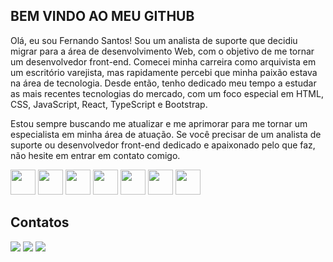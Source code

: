 ## BEM VINDO AO MEU GITHUB

Olá, eu sou Fernando Santos! Sou um analista de suporte que decidiu migrar para a área de desenvolvimento Web, com o objetivo de me tornar um desenvolvedor front-end.
Comecei minha carreira como arquivista em um escritório varejista, mas rapidamente percebi que minha paixão estava na área de tecnologia. Desde então, tenho dedicado meu tempo a estudar as mais recentes tecnologias do mercado, com um foco especial em HTML, CSS, JavaScript, React, TypeScript e Bootstrap.

Estou sempre buscando me atualizar e me aprimorar para me tornar um especialista em minha área de atuação. Se você precisar de um analista de suporte ou desenvolvedor front-end dedicado e apaixonado pelo que faz, não hesite em entrar em contato comigo.

<img src="https://cdn.jsdelivr.net/gh/devicons/devicon/icons/html5/html5-original-wordmark.svg" width="40" height="40" /> <img src="https://cdn.jsdelivr.net/gh/devicons/devicon/icons/css3/css3-original-wordmark.svg" width="40" height="40" />
<img src="https://cdn.jsdelivr.net/gh/devicons/devicon/icons/typescript/typescript-original.svg" width="40" height="40" />
<img src="https://cdn.jsdelivr.net/gh/devicons/devicon/icons/javascript/javascript-original.svg" width="40" height="40" />
<img src="https://cdn.jsdelivr.net/gh/devicons/devicon/icons/react/react-original-wordmark.svg" width="40" height="40" /> 
<img src="https://cdn.jsdelivr.net/gh/devicons/devicon/icons/git/git-original.svg" width="40" height="40" />
<img src="https://cdn.jsdelivr.net/gh/devicons/devicon/icons/bootstrap/bootstrap-original.svg" width="40" height="40" />

## Contatos

<div>
<a href="https://www.linkedin.com/in/fernando-santos-b24722197/" target="_blank"><img src="https://img.shields.io/badge/-LinkedIn-%230077B5?style=for-the-badge&logo=linkedin&logoColor=white" target="_blank"></a>
<a href = "mailto:nando.voa2@gmail.com"><img src="https://img.shields.io/badge/Gmail-D14836?style=for-the-badge&logo=gmail&logoColor=white" target="_blank"></a>
<a href="https://www.instagram.com/fernand_fsc/?hl=pt-br" target="_blank"><img src="https://img.shields.io/badge/-Instagram-%23E4405F?style=for-the-badge&logo=instagram&logoColor=white" target="_blank"></a>   
</div>
